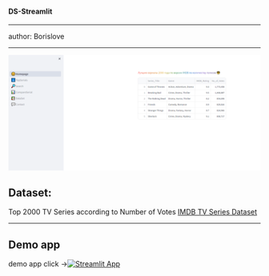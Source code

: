 #### DS-Streamlit
------------------------------
author:
Borislove

------------------------------
![](https://github.com/Borislove/files/blob/main/my-steamlit-demo-app.png)


## Dataset:
Top 2000 TV Series according to Number of Votes
[IMDB TV Series Dataset](https://www.kaggle.com/datasets/harshitshankhdhar/tv-series-dataset)


 ------------------------------
 ## Demo app
 demo app click ->[![Streamlit App](https://static.streamlit.io/badges/streamlit_badge_black_white.svg)](https://ds-app-py-zmaetvqkgupktqkvwoyv79.streamlit.app/Search)

 


